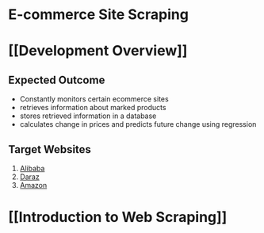 # E-commerce Site Scraping
# [[Development Overview]]
## Expected Outcome
- Constantly monitors certain ecommerce sites
- retrieves information about marked products
- stores retrieved information in a database
- calculates change in prices and predicts future change using regression
## Target Websites 
1. [Alibaba](https://www.alibaba.com/)
2. [Daraz](https://www.daraz.com.np/)
3. [Amazon](https://www.amazon.com/)

# [[Introduction to Web Scraping]]